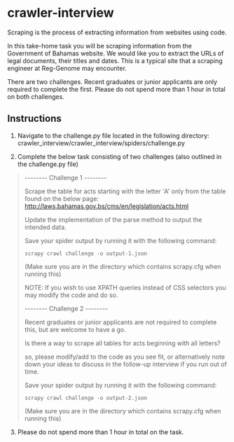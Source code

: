 # crawler-interview

Scraping is the process of extracting information from websites using code.

In this take-home task you will be scraping information from the Government of Bahamas website.
We would like you to extract the URLs of legal documents, their titles and dates.
This is a typical site that a scraping engineer at Reg-Genome may encounter.

There are two challenges. Recent graduates or junior applicants are only required to complete the first.
Please do not spend more than 1 hour in total on both challenges.

## Instructions
1. Navigate to the challenge.py file located in the following directory: 
crawler_interview/crawler_interview/spiders/challenge.py

2. Complete the below task consisting of two challenges (also outlined in the challenge.py file)

> -------- Challenge 1 --------
> 
> Scrape the table for acts starting with the letter 'A' only 
> from the table found on the below page:
> http://laws.bahamas.gov.bs/cms/en/legislation/acts.html
> 
> Update the implementation of the parse method to output the intended data.
> 
> Save your spider output by running it with the following command:
> 
> `scrapy crawl challenge -o output-1.json`
> 
> (Make sure you are in the directory which contains scrapy.cfg when running this)
>
> NOTE: If you wish to use XPATH queries instead of CSS selectors
> you may modify the code and do so.
>
> -------- Challenge 2 --------
> 
> Recent graduates or junior applicants are not required to complete this, but are welcome to have a go.
> 
> Is there a way to scrape all tables for acts beginning with all letters?
>
>so, please modify/add to the code as you see fit, 
> or alternatively note down your ideas to discuss in the follow-up interview if
> you run out of time.
>
> Save your spider output by running it with the following command:
> 
> `scrapy crawl challenge -o output-2.json`
> 
> (Make sure you are in the directory which contains scrapy.cfg when running this)
 
3. Please do not spend more than 1 hour in total on the task.
